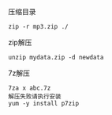压缩目录

```
zip -r mp3.zip ./
```

zip解压

```
unzip mydata.zip -d newdata
```

7z解压

```
7za x abc.7z
解压失败请执行安装
yum -y install p7zip
```



